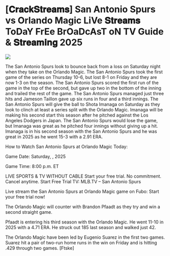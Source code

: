 #  [𝐂𝐫𝐚𝐜𝐤𝐒𝐭𝐫𝐞𝐚𝐦𝐬] San Antonio Spurs vs Orlando Magic LiVe 𝐒𝐭𝐫𝐞𝐚𝐦𝐬 ToDaY FrEe BrOaDcAsT oN TV Guide & 𝐒𝐭𝐫𝐞𝐚𝐦𝐢𝐧𝐠  2025  
  
  
[![](https://i.imgur.com/qSNzIqt.png)](https://movie.rssnews.media/yWQsAzCiB.php)  
  
The San Antonio Spurs look to bounce back from a loss on Saturday night when they take on the Orlando Magic. The San Antonio Spurs took the first game of the series on Thursday 10-6, but lost 8-1 on Friday and they are now 1-3 on the season. The San Antonio Spurs scored the first run of the game in the top of the second, but gave up two in the bottom of the inning and trailed the rest of the game. The San Antonio Spurs managed just three hits and Jameson Taillon gave up six runs in four and a third innings. The San Antonio Spurs will give the ball to Shota Imanaga on Saturday as they look to clinch at least a series split with the Orlando Magic. Imanaga will be making his second start this season after he pitched against the Los Angeles Dodgers in Japan. The San Antonio Spurs would lose the game, but Imanaga was great as he pitched four innings without giving up a hit. Imanaga is in his second season with the San Antonio Spurs and he was great in 2025 as he went 15-3 with a 2.91 ERA.

How to Watch San Antonio Spurs at Orlando Magic Today:

Game Date: Saturday, , 2025

Game Time: 8:00 p.m. ET

LIVE SPORTS & TV WITHOUT CABLE
Start your free trial. No commitment. Cancel anytime.
Start Free Trial
TV: MLB.TV – San Antonio Spurs

Live stream the San Antonio Spurs at Orlando Magic game on Fubo: Start your free trial now!

The Orlando Magic will counter with Brandon Pfaadt as they try and win a second straight game.

Pfaadt is entering his third season with the Orlando Magic. He went 11-10 in 2025 with a 4.71 ERA. He struck out 185 last season and walked just 42.

The Orlando Magic have been led by Eugenio Suarez in the first two games. Suarez hit a pair of two-run home runs in the win on Friday and is hitting .429 through two games. [Ftske]
